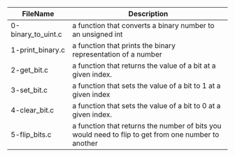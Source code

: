 | FileName | Description |
|----------|-------------|
| 0-binary_to_uint.c | a function that converts a binary number to an unsigned int |
| 1-print_binary.c |  a function that prints the binary representation of a number |
| 2-get_bit.c | a function that returns the value of a bit at a given index. |
| 3-set_bit.c | a function that sets the value of a bit to 1 at a given index |
| 4-clear_bit.c | a function that sets the value of a bit to 0 at a given index. |
| 5-flip_bits.c | a function that returns the number of bits you would need to flip to get from one number to another|
